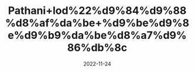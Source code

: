 ---
title: 'Pathani+lod%22%d9%84%d9%88%d8%af%da%be+%d9%be%d9%8e%d9%b9%da%be%d8%a7%d9%86%db%8c'
date: '2022-11-24' 
metatag: '' 
inventory: '0' 
draft: false 
# meta description 
shortDescripton: ''
description: 'Herbs+%d8%ac%da%91%db%8c+%d8%a8%d9%88%d9%b9%db%8c'
longdescription: ''
tags: ''
brand: ''
subCategory: ''
unit: '50 gm-Pk'
sellCount: '0'
featured: False
# product Price
price: '100.0'
# Product Short Description
shortDescription: ''
productID: '1E10099F-AF47-ED11-996A-005056B3A416'
type: 'products'
category: 'Herbs+%d8%ac%da%91%db%8c+%d8%a8%d9%88%d9%b9%db%8c' 
thumnailproduct: 'https://eraconnect.blob.core.windows.net/product-images/aminsaddiquidawakhana/b53edf64-c4ce-49ca-b12b-bb505fd6262e.webp' 
images:
  - image: 'https://eraconnect.blob.core.windows.net/product-images/aminsaddiquidawakhana/b53edf64-c4ce-49ca-b12b-bb505fd6262e.webp'  
Variants:
---